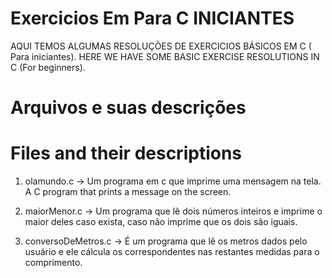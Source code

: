 # Exercicios Em Para C INICIANTES
AQUI TEMOS ALGUMAS RESOLUÇÕES DE EXERCICIOS BÁSICOS EM C ( Para iniciantes).
HERE WE HAVE SOME BASIC EXERCISE RESOLUTIONS IN C (For beginners).

# Arquivos e suas descrições
# Files and their descriptions

1. olamundo.c -> Um programa em c que imprime uma mensagem na tela.
                 A C program that prints a message on the screen.

2. maiorMenor.c -> Um programa que lê dois números inteiros e imprime o maior deles caso exista, caso não imprime que os dois são iguais.

3. conversoDeMetros.c -> É um programa que lê os metros dados pelo usuário e ele cálcula os correspondentes nas restantes medidas para o comprimento.